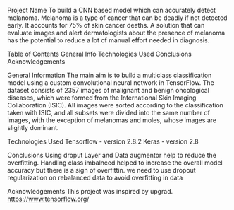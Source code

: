 Project Name
To build a CNN based model which can accurately detect melanoma. Melanoma is a type of cancer that can be deadly if not detected early. It accounts for 75% of skin cancer deaths. A solution that can evaluate images and alert dermatologists about the presence of melanoma has the potential to reduce a lot of manual effort needed in diagnosis.

Table of Contents
General Info
Technologies Used
Conclusions
Acknowledgements

General Information
The main aim is to build a multiclass classification model using a custom convolutional neural network in TensorFlow. The dataset consists of 2357 images of malignant and benign oncological diseases, which were formed from the International Skin Imaging Collaboration (ISIC). All images were sorted according to the classification taken with ISIC, and all subsets were divided into the same number of images, with the exception of melanomas and moles, whose images are slightly dominant.

Technologies Used
Tensorflow - version 2.8.2
Keras - version 2.8

Conclusions
Using droput Layer and Data augmentor help to reduce the overfitting. Handling class imbalnced helped to increase the overall model accuracy but there is a sign of overfittin. we need to use dropout regularization on rebalanced data to avoid overfitting in data

Acknowledgements
This project was inspired by upgrad. https://www.tensorflow.org/
